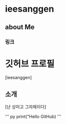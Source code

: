 # ieesanggen

## about Me

### 링크

# 깃허브 프로필
[ieesanggen]

## 소개
[난 상미고 그자체이다]

'''
py
print("Hello GitHub)
'''


